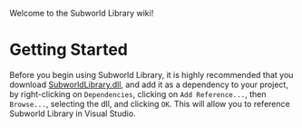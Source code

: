 Welcome to the Subworld Library wiki!

# Getting Started

Before you begin using Subworld Library, it is highly recommended that you download [SubworldLibrary.dll](https://github.com/jjohnsnaill/SubworldLibrary/blob/master/SubworldLibrary.dll), and add it as a dependency to your project, by right-clicking on `Dependencies`, clicking on `Add Reference...`, then `Browse...`, selecting the dll, and clicking `OK`. This will allow you to reference Subworld Library in Visual Studio.